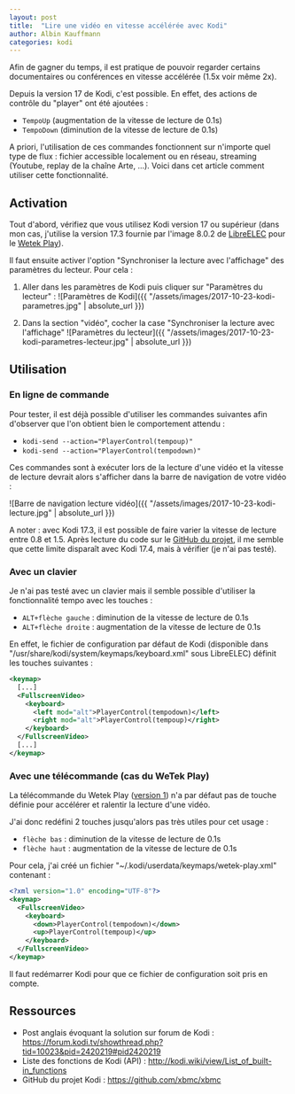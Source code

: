 ```yaml
---
layout: post
title:  "Lire une vidéo en vitesse accélérée avec Kodi"
author: Albin Kauffmann
categories: kodi
---
```


Afin de gagner du temps, il est pratique de pouvoir regarder certains
documentaires ou conférences en vitesse accélérée (1.5x voir même 2x).

Depuis la version 17 de Kodi, c'est possible.
En effet, des actions de contrôle du "player" ont été ajoutées :

* ```TempoUp``` (augmentation de la vitesse de lecture de 0.1s)
* ```TempoDown``` (diminution de la vitesse de lecture de 0.1s)

A priori, l'utilisation de ces commandes fonctionnent sur n'importe quel type de
flux : fichier accessible localement ou en réseau, streaming (Youtube, replay de
la chaîne Arte, ...).
Voici dans cet article comment utiliser cette fonctionnalité.

## Activation

Tout d'abord, vérifiez que vous utilisez Kodi version 17 ou supérieur (dans mon
cas, j'utilise la version 17.3 fournie par l'image 8.0.2 de
[LibreELEC](https://libreelec.tv) pour le [Wetek
Play](https://wetek.com/ww/en/product/wetek-play)).

Il faut ensuite activer l'option "Synchroniser la lecture avec l'affichage" des
paramètres du lecteur.
Pour cela :

1. Aller dans les paramètres de Kodi puis cliquer sur "Paramètres du lecteur" :
![Paramètres de Kodi]({{ "/assets/images/2017-10-23-kodi-parametres.jpg" | absolute_url }})

2. Dans la section "vidéo", cocher la case "Synchroniser la lecture avec
l'affichage"
![Paramètres du lecteur]({{ "/assets/images/2017-10-23-kodi-parametres-lecteur.jpg" | absolute_url }})

## Utilisation

### En ligne de commande

Pour tester, il est déjà possible d'utiliser les commandes suivantes afin
d'observer que l'on obtient bien le comportement attendu :

* `kodi-send --action="PlayerControl(tempoup)"`
* `kodi-send --action="PlayerControl(tempodown)"`

Ces commandes sont à exécuter lors de la lecture d'une vidéo et la vitesse de
lecture devrait alors s'afficher dans la barre de navigation de votre vidéo :

![Barre de navigation lecture vidéo]({{ "/assets/images/2017-10-23-kodi-lecture.jpg" | absolute_url }})

A noter : avec Kodi 17.3, il est possible de faire varier la vitesse de lecture
entre 0.8 et 1.5.
Après lecture du code sur le [GitHub du projet](https://github.com/xbmc/xbmc),
il me semble que cette limite disparaît avec Kodi 17.4, mais à vérifier (je n'ai
pas testé).

### Avec un clavier

Je n'ai pas testé avec un clavier mais il semble possible d'utiliser la
fonctionnalité tempo avec les touches :
* `ALT+flèche gauche` : diminution de la vitesse de lecture de 0.1s
* `ALT+flèche droite` : augmentation de la vitesse de lecture de 0.1s

En effet, le fichier de configuration par défaut de Kodi (disponible dans
"/usr/share/kodi/system/keymaps/keyboard.xml" sous LibreELEC) définit les
touches suivantes :

```xml
<keymap>
  [...]
  <FullscreenVideo>
    <keyboard>
      <left mod="alt">PlayerControl(tempodown)</left>
      <right mod="alt">PlayerControl(tempoup)</right>
    </keyboard>
  </FullscreenVideo>
  [...]
</keymap>
```

### Avec une télécommande (cas du WeTek Play)

La télécommande du Wetek Play ([version
1](https://wetek.com/ww/en/product/wetek-play)) n'a par défaut pas de touche
définie pour accélérer et ralentir la lecture d'une vidéo.

J'ai donc redéfini 2 touches jusqu'alors pas très utiles pour cet usage :

* `flèche bas` : diminution de la vitesse de lecture de 0.1s
* `flèche haut` : augmentation de la vitesse de lecture de 0.1s

Pour cela, j'ai créé un fichier "~/.kodi/userdata/keymaps/wetek-play.xml"
contenant :

```xml
<?xml version="1.0" encoding="UTF-8"?>
<keymap>
  <FullscreenVideo>
    <keyboard>
      <down>PlayerControl(tempodown)</down>
      <up>PlayerControl(tempoup)</up>
    </keyboard>
  </FullscreenVideo>
</keymap>
```

Il faut redémarrer Kodi pour que ce fichier de configuration soit pris en
compte.

## Ressources

* Post anglais évoquant la solution sur forum de Kodi : <https://forum.kodi.tv/showthread.php?tid=10023&pid=2420219#pid2420219>
* Liste des fonctions de Kodi (API) : <http://kodi.wiki/view/List_of_built-in_functions>
* GitHub du projet Kodi : <https://github.com/xbmc/xbmc>
